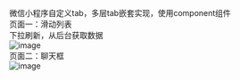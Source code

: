 微信小程序自定义tab，多层tab嵌套实现，使用component组件    
页面一：滑动列表   
下拉刷新，从后台获取数据     
![image](https://github.com/iDimple/WECHAT/blob/test/1.png)      
页面二：聊天框    
![image](https://github.com/iDimple/WECHAT/blob/test/2.png)   
